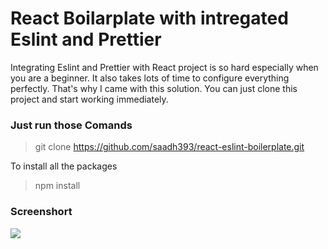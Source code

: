 # React Boilarplate with intregated Eslint and Prettier

Integrating Eslint and Prettier with React project is so hard especially when you are a beginner. It also takes lots of time to configure everything perfectly. That's why I came with this solution. You can just clone this project and start working immediately.

### Just run those Comands

> git clone https://github.com/saadh393/react-eslint-boilerplate.git

To install all the packages

> npm install

### Screenshort

![](https://raw.githubusercontent.com/saadh393/react-eslint-boilerplate/main/src/screenshort.jpeg)
